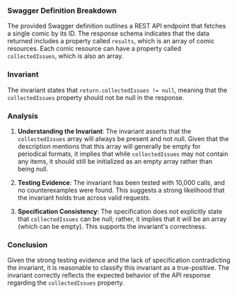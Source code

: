 ### Swagger Definition Breakdown
The provided Swagger definition outlines a REST API endpoint that fetches a single comic by its ID. The response schema indicates that the data returned includes a property called `results`, which is an array of comic resources. Each comic resource can have a property called `collectedIssues`, which is also an array.

### Invariant
The invariant states that `return.collectedIssues != null`, meaning that the `collectedIssues` property should not be null in the response.

### Analysis
1. **Understanding the Invariant**: The invariant asserts that the `collectedIssues` array will always be present and not null. Given that the description mentions that this array will generally be empty for periodical formats, it implies that while `collectedIssues` may not contain any items, it should still be initialized as an empty array rather than being null.

2. **Testing Evidence**: The invariant has been tested with 10,000 calls, and no counterexamples were found. This suggests a strong likelihood that the invariant holds true across valid requests.

3. **Specification Consistency**: The specification does not explicitly state that `collectedIssues` can be null; rather, it implies that it will be an array (which can be empty). This supports the invariant's correctness.

### Conclusion
Given the strong testing evidence and the lack of specification contradicting the invariant, it is reasonable to classify this invariant as a true-positive. The invariant correctly reflects the expected behavior of the API response regarding the `collectedIssues` property.
